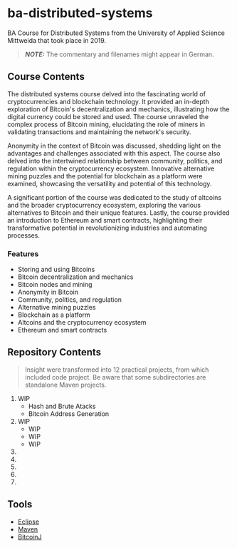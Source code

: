 # ba-distributed-systems

BA Course for Distributed Systems from the University of Applied Science Mittweida that took place in 2019.

> **_NOTE:_** The commentary and filenames might appear in German.

## Course Contents

The distributed systems course delved into the fascinating world of cryptocurrencies and blockchain technology. It provided an in-depth exploration of Bitcoin's decentralization and mechanics, illustrating how the digital currency could be stored and used. The course unraveled the complex process of Bitcoin mining, elucidating the role of miners in validating transactions and maintaining the network's security.

Anonymity in the context of Bitcoin was discussed, shedding light on the advantages and challenges associated with this aspect. The course also delved into the intertwined relationship between community, politics, and regulation within the cryptocurrency ecosystem. Innovative alternative mining puzzles and the potential for blockchain as a platform were examined, showcasing the versatility and potential of this technology.

A significant portion of the course was dedicated to the study of altcoins and the broader cryptocurrency ecosystem, exploring the various alternatives to Bitcoin and their unique features. Lastly, the course provided an introduction to Ethereum and smart contracts, highlighting their transformative potential in revolutionizing industries and automating processes.

### Features

- Storing and using Bitcoins
- Bitcoin decentralization and mechanics
- Bitcoin nodes and mining
- Anonymity in Bitcoin
- Community, politics, and regulation
- Alternative mining puzzles
- Blockchain as a platform
- Altcoins and the cryptocurrency ecosystem
- Ethereum and smart contracts

## Repository Contents

> Insight were transformed into 12 practical projects, from which included code project. Be aware that some subdirectories are standalone Maven projects.

1. WIP
   - Hash and Brute Atacks
   - Bitcoin Address Generation
2. WIP
   - WIP
   - WIP
   - WIP
3.
4.
5.
6.
7.

## Tools

- [Eclipse](https://www.eclipse.org)
- [Maven](https://maven.apache.org/)
- [BitcoinJ](https://bitcoinj.org/)
